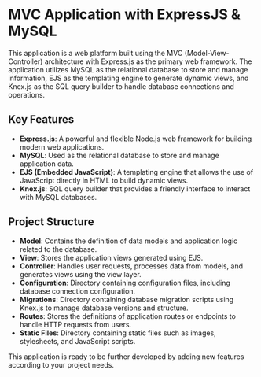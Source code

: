 # MVC Application with ExpressJS & MySQL

This application is a web platform built using the MVC (Model-View-Controller) architecture with Express.js as the primary web framework. The application utilizes MySQL as the relational database to store and manage information, EJS as the templating engine to generate dynamic views, and Knex.js as the SQL query builder to handle database connections and operations.

## Key Features

- **Express.js**: A powerful and flexible Node.js web framework for building modern web applications.
- **MySQL**: Used as the relational database to store and manage application data.
- **EJS (Embedded JavaScript)**: A templating engine that allows the use of JavaScript directly in HTML to build dynamic views.
- **Knex.js**: SQL query builder that provides a friendly interface to interact with MySQL databases.

## Project Structure

- **Model**: Contains the definition of data models and application logic related to the database.
- **View**: Stores the application views generated using EJS.
- **Controller**: Handles user requests, processes data from models, and generates views using the view layer.
- **Configuration**: Directory containing configuration files, including database connection configuration.
- **Migrations**: Directory containing database migration scripts using Knex.js to manage database versions and structure.
- **Routes**: Stores the definitions of application routes or endpoints to handle HTTP requests from users.
- **Static Files**: Directory containing static files such as images, stylesheets, and JavaScript scripts.

This application is ready to be further developed by adding new features according to your project needs.
